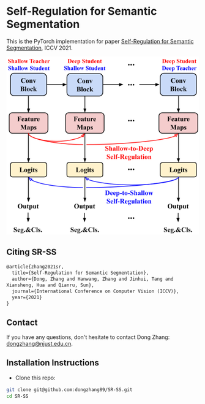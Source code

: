 # Self-Regulation for Semantic Segmentation

This is the PyTorch implementation for paper [Self-Regulation for Semantic Segmentation](https://github.com/dongzhang89/SR-SS), ICCV 2021.


![Visual Parser](imgs/SR.png)


## Citing SR-SS
```
@article{zhang2021sr,
  title={Self-Regulation for Semantic Segmentation},
  author={Dong, Zhang and Hanwang, Zhang and Jinhui, Tang and Xiansheng, Hua and Qianru, Sun},
  journal={International Conference on Computer Vision (ICCV)},
  year={2021}
}
```

## Contact
If you have any questions, don't hesitate to contact Dong Zhang: dongzhang@njust.edu.cn.


## Installation Instructions
- Clone this repo:

```bash
git clone git@github.com:dongzhang89/SR-SS.git
cd SR-SS
```
